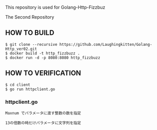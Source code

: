 This repository is used for Golang-Http-Fizzbuz

The Second Repository

## HOW TO BUILD

```
$ git clone --recursive https://github.com/Laughingkitten/Golang-Http_ver02.git
$ docker build -t http_fizzbuzz .
$ docker run -d -p 8080:8080 http_fizzbuzz
```

## HOW TO VERIFICATION

```
$ cd client
$ go run httpclient.go

```

### httpclient.go

```
Maxnum でパラメータに渡す整数の数を指定

13の倍数の時だけパラメータに文字列を指定
```


